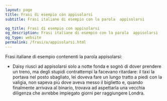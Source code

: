 ```yaml
---
layout: page
title: Frasi di esempio con appisolarsi 
subtitle: Frasi italiane di esempio con la parola  appisolarsi

og_title: Frasi di esempio con appisolarsi 
og_description: Frasi italiane di esempio con la parola  appisolarsi
og_type: website
permalink: /frasi/a/appisolarsi.html
---
```


Frasi italiane di esempio contenenti la parola appisolarsi:


- Daisy riuscì ad appisolarsi solo a notte fonda e sognò di dover prendere un treno, ma degli stupidi contrattempi la facevano ritardare: il taxi la portava nel posto sbagliato, lei doveva fare un lungo tratto a piedi con la valigia, non sapeva più dove aveva messo il biglietto e, quando finalmente arrivava al binario, trovava ad aspettarla una vecchia diligenza che avrebbe impiegato giorni per raggiungere Londra.
